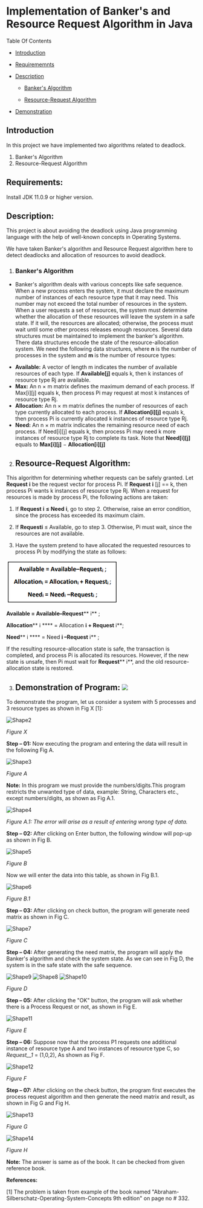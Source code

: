 # Implementation of Banker's and Resource Request Algorithm in Java

 Table Of Contents

* <a href = "#Intro" > Introduction </a> 

* <a href = "#Req" > Requirememnts </a> 

* <a href = "#Desc" > Description </a> 

  * <a href = "#BFS_Head" > Banker's Algorithm </a>
  
  * <a href = "#BFS_Head" > Resource-Request Algorithm </a>
  
* <a href = "#Demon" > Demonstration </a> 

  
## Introduction

In this project we have implemented two algorithms related to deadlock.

1. Banker's Algorithm
2. Resource-Request Algorithm

## Requirements: 
Install JDK 11.0.9 or higher version.

## Description: 
  This project is about avoiding the deadlock using Java programming language with the help of well-known concepts in Operating Systems. 
  
  We have taken Banker's algorithm and Resource Request algorithm here to detect deadlocks and allocation of resources to avoid deadlock.

1. ### Banker's Algorithm
  * Banker's algorithm deals with various concepts like safe sequence. When a new process enters the system, it must declare the maximum number of instances of each resource type that it may need. This number may not exceed the total number of resources in the system. When a user requests a set of resources, the system must determine whether the allocation of these resources will leave the system in a safe state. If it will, the resources are allocated; otherwise, the process must wait until some other process releases enough resources. Several data structures must be maintained to implement the banker's algorithm. There data structures encode the state of the resource-allocation system. We need the following data structures, where **n** is the number of processes in the system and **m** is the number of resource types:

- **Available:** A vector of length m indicates the number of available resources of each type. If **Available[j]** equals k, then k instances of resource type Rj are available.
- **Max:** An n × m matrix defines the maximum demand of each process. If Max[i][j] equals k, then process Pi may request at most k instances of resource type Rj.
- **Allocation:** An n × m matrix defines the number of resources of each type currently allocated to each process. If **Allocation[i][j]** equals k, then process Pi is currently allocated k instances of resource type Rj.
- **Need:** An n × m matrix indicates the remaining resource need of each process. If Need[i][j] equals k, then process Pi may need k more instances of resource type Rj to complete its task. Note that **Need[i][j]** equals to **Max[i][j]** − **Allocation[i][j]**

2. ## Resource-Request Algorithm:
This algorithm for determining whether requests can be safely granted. Let **Request** **i** be the request vector for process Pi. If **Request** **i** [j] == k, then process Pi wants k instances of resource type Rj. When a request for resources is made by process Pi, the following actions are taken:

1. If **Request** **i** **≤ Need** **i**, go to step 2. Otherwise, raise an error condition, since the process has exceeded its maximum claim.

2. If **Requesti** ≤ Available, go to step 3. Otherwise, Pi must wait, since the resources are not available.

3. Have the system pretend to have allocated the requested resources to process Pi by modifying the state as follows:

<img src = "Readme Screenshots/Fig_X.png">

   **Available = Available–Request**** i** ;

   **Allocation**** i **** = Allocation ****i**  **+ Request**** i**;

   **Need**** i **** = Need ****i**  **–Request**** i** ;

If the resulting resource-allocation state is safe, the transaction is completed, and process Pi is allocated its resources. However, if the new state is unsafe, then Pi must wait for **Request**** i**, and the old resource-allocation state is restored.

3. ## Demonstration of Program: ![](RackMultipart20220824-1-6h9rdt_html_b3f7ff1742633898.png)

To demonstrate the program, let us consider a system with 5 processes and 3 resource types as shown in Fig X [1]:

![Shape2](RackMultipart20220824-1-6h9rdt_html_cf8866ddf2b5f29d.gif)

_Figure X_

**Step – 01:** Now executing the program and entering the data will result in the following Fig A.

![Shape3](RackMultipart20220824-1-6h9rdt_html_5b1cfccc9c6b7ffd.gif)

_Figure A_

**Note:** In this program we must provide the numbers/digits.This program restricts the unwanted type of data, example: String, Characters etc., except numbers/digits, as shown as Fig A.1.

![Shape4](RackMultipart20220824-1-6h9rdt_html_c6166db7a30ff23f.gif)

_Figure A.1: The error will arise as a result of entering wrong type of data._

**Step – 02:** After clicking on Enter button, the following window will pop-up as shown in Fig B.

![Shape5](RackMultipart20220824-1-6h9rdt_html_17d67bfdb7b84518.gif)

_Figure B_

Now we will enter the data into this table, as shown in Fig B.1.

![Shape6](RackMultipart20220824-1-6h9rdt_html_41bacced27007412.gif)

_Figure B.1_

**Step – 03:** After clicking on check button, the program will generate need matrix as shown in Fig C.

![Shape7](RackMultipart20220824-1-6h9rdt_html_70d9a1b62cf3116d.gif)

_Figure C_

**Step – 04:** After generating the need matrix, the program will apply the Banker's algorithm and check the system state. As we can see in Fig D, the system is in the safe state with the safe sequence.

![Shape9](RackMultipart20220824-1-6h9rdt_html_ad13f77380df341a.gif) ![Shape8](RackMultipart20220824-1-6h9rdt_html_2b94531167c67b8c.gif) ![Shape10](RackMultipart20220824-1-6h9rdt_html_867b98566fea27.gif)

_Figure D_

**Step – 05:** After clicking the "OK" button, the program will ask whether there is a Process Request or not, as shown in Fig E.

![Shape11](RackMultipart20220824-1-6h9rdt_html_ccb33400f1676669.gif)

_Figure E_

**Step – 06:** Suppose now that the process P1 requests one additional instance of resource type A and two instances of resource type C, so _Request__1_ = (1,0,2), As shown as Fig F.

![Shape12](RackMultipart20220824-1-6h9rdt_html_fa5e4c609119993e.gif)

_Figure F_

**Step – 07:** After clicking on the check button, the program first executes the process request algorithm and then generate the need matrix and result, as shown in Fig G and Fig H.

![Shape13](RackMultipart20220824-1-6h9rdt_html_7bd2e07a411a2bc5.gif)

_Figure G_

![Shape14](RackMultipart20220824-1-6h9rdt_html_57cbb6a7aea3ffa0.gif)

_Figure H_

**Note:** The answer is same as of the book. It can be checked from given reference book.

**References:**

[1] The problem is taken from example of the book named "Abraham-Silberschatz-Operating-System-Concepts 9th edition" on page no # 332.

